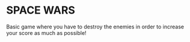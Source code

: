# SPACE WARS
Basic game where you have to destroy the enemies in order to increase your score as much as possible!
